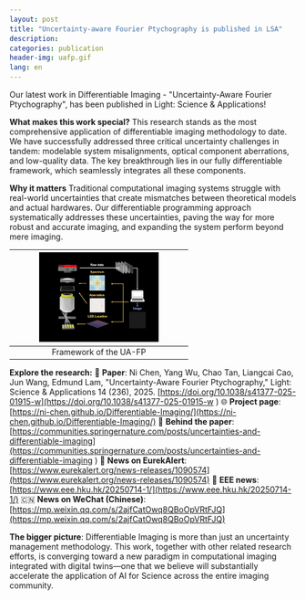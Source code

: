 ```yaml
---
layout: post
title: "Uncertainty-aware Fourier Ptychography is published in LSA"
description: 
categories: publication
header-img: uafp.gif
lang: en
---
```




Our latest work in Differentiable Imaging - "Uncertainty-Aware Fourier Ptychography", has been published in Light: Science & Applications!



**What makes this work special?** 
This research stands as the most comprehensive application of differentiable imaging methodology to date. We have successfully addressed three critical uncertainty challenges in tandem: modelable system misalignments, optical component aberrations, and low-quality data. The key breakthrough lies in our fully differentiable framework, which seamlessly integrates all these components.



**Why it matters**
Traditional computational imaging systems struggle with real-world uncertainties that create mismatches between theoretical models and actual hardwares. Our differentiable programming approach systematically addresses these uncertainties, paving the way for more robust and accurate imaging, and expanding the system perform beyond mere imaging.



| <img src="/assets/images/post/uafp.gif" width="70%"> |
| :--------------------------------------------------: |
|                 Framework of the UA-FP                  |



**Explore the research:** 
📄 **Paper**: Ni Chen, Yang Wu, Chao Tan, Liangcai Cao, Jun Wang, Edmund Lam, "Uncertainty-Aware Fourier Ptychography," Light: Science & Applications 14 (236), 2025. [https://doi.org/10.1038/s41377-025-01915-w](https://doi.org/10.1038/s41377-025-01915-w ) 
🌐 **Project page**: [https://ni-chen.github.io/Differentiable-Imaging/](https://ni-chen.github.io/Differentiable-Imaging/) 
📝 **Behind the paper**: [https://communities.springernature.com/posts/uncertainties-and-differentiable-imaging](https://communities.springernature.com/posts/uncertainties-and-differentiable-imaging ) 
📰 **News on EurekAlert**: [https://www.eurekalert.org/news-releases/1090574](https://www.eurekalert.org/news-releases/1090574) 
📰 **EEE news**: [https://www.eee.hku.hk/20250714-1/](https://www.eee.hku.hk/20250714-1/)
🇨🇳 **News on WeChat (Chinese)**: [https://mp.weixin.qq.com/s/2ajfCatOwq8QBoOpVRtFJQ](https://mp.weixin.qq.com/s/2ajfCatOwq8QBoOpVRtFJQ)



**The bigger picture**: 
Differentiable Imaging is more than just an uncertainty management methodology. This work, together with other related research efforts, is converging toward a new paradigm in computational imaging integrated with digital twins—one that we believe will substantially accelerate the application of AI for Science across the entire imaging community. 